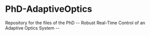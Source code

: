 # PhD-AdaptiveOptics
Repository for the files of the PhD -- Robust Real-Time Control of an Adaptive Optics System --
